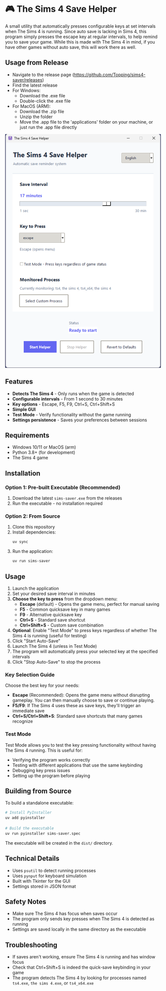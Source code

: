 # 🎮 The Sims 4 Save Helper
A small utility that automatically presses configurable keys at set intervals when The Sims 4 is running. Since auto save is lacking in Sims 4, this program simply presses the escape key at regular intervals, to help remind you to save your game. While this is made with The Sims 4 in mind, if you have other games without auto save, this will work there as well.

## Usage from Release
* Navigate to the release page (https://github.com/Topping/sims4-saver/releases)
* Find the latest release
* For Windows:
  * Download the .exe file
  * Double-click the .exe file
* For MacOS (ARM):
  * Download the .zip file
  * Unzip the folder
  * Move the .app file to the 'applications' folder on your machine, or just run the .app file directly

![App Screenshot](assets/app.png)

## Features

- **Detects The Sims 4** - Only runs when the game is detected
- **Configurable intervals** - From 1 second to 30 minutes
- **Key options** - Escape, F5, F9, Ctrl+S, Ctrl+Shift+S
- **Simple GUI**
- **Test Mode** - Verify functionality without the game running
- **Settings persistence** - Saves your preferences between sessions

## Requirements

- Windows 10/11 or MacOS (arm)
- Python 3.8+ (for development)
- The Sims 4 game

## Installation

### Option 1: Pre-built Executable (Recommended)

1. Download the latest `sims-saver.exe` from the releases
2. Run the executable - no installation required

### Option 2: From Source

1. Clone this repository
2. Install dependencies:
   ```bash
   uv sync
   ```
3. Run the application:
   ```bash
   uv run sims-saver
   ```

## Usage

1. Launch the application
2. Set your desired save interval in minutes
3. **Choose the key to press** from the dropdown menu:
   - **Escape** (default) - Opens the game menu, perfect for manual saving
   - **F5** - Common quicksave key in many games
   - **F9** - Alternative quicksave key
   - **Ctrl+S** - Standard save shortcut
   - **Ctrl+Shift+S** - Custom save combination
4. **Optional**: Enable "Test Mode" to press keys regardless of whether The Sims 4 is running (useful for testing)
5. Click "Start Auto-Save"
6. Launch The Sims 4 (unless in Test Mode)
7. The program will automatically press your selected key at the specified intervals
8. Click "Stop Auto-Save" to stop the process

### Key Selection Guide

Choose the best key for your needs:

- **Escape** (Recommended): Opens the game menu without disrupting gameplay. You can then manually choose to save or continue playing.
- **F5/F9**: If The Sims 4 uses these as save keys, they'll trigger an immediate save
- **Ctrl+S/Ctrl+Shift+S**: Standard save shortcuts that many games recognize

### Test Mode

Test Mode allows you to test the key pressing functionality without having The Sims 4 running. This is useful for:
- Verifying the program works correctly
- Testing with different applications that use the same keybinding
- Debugging key press issues
- Setting up the program before playing

## Building from Source

To build a standalone executable:

```bash
# Install PyInstaller
uv add pyinstaller

# Build the executable
uv run pyinstaller sims-saver.spec
```

The executable will be created in the `dist/` directory.

## Technical Details

- Uses `psutil` to detect running processes
- Uses `pynput` for keyboard simulation
- Built with Tkinter for the GUI
- Settings stored in JSON format

## Safety Notes

- Make sure The Sims 4 has focus when saves occur
- The program only sends key presses when The Sims 4 is detected as running
- Settings are saved locally in the same directory as the executable

## Troubleshooting

- If saves aren't working, ensure The Sims 4 is running and has window focus
- Check that Ctrl+Shift+S is indeed the quick-save keybinding in your game
- The program detects The Sims 4 by looking for processes named `ts4.exe`, `the sims 4.exe`, or `ts4_x64.exe`
